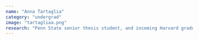 ```yaml
---
name: "Anna Tartaglia"
category: "undergrad"
image: "tartagliaa.png"
research: "Penn State senior thesis student, and incoming Harvard graduate student."
---
```

